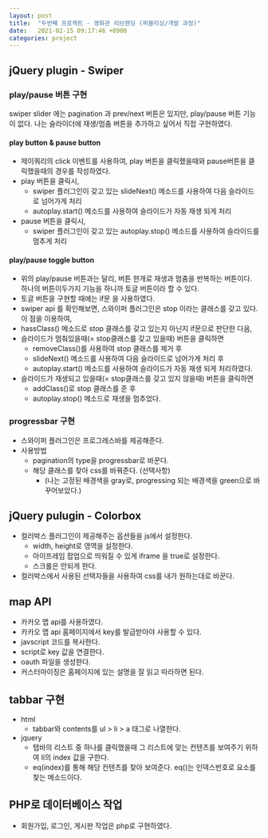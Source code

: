 ```yaml
---
layout: post
title:  "두번째 프로젝트 - 영화관 리브랜딩 (퍼블리싱/개발 과정)"
date:   2021-02-15 09:17:46 +0900
categories: project
--- 
```


## jQuery plugin - Swiper

### play/pause 버튼 구현

swiper slider 에는 pagination 과 prev/next 버튼은 있지만, play/pause 버튼 기능이 없다. 나는 슬라이더에 재생/멈춤 버튼을 추가하고 싶어서 직접 구현하였다.

#### play button & pause button
<script src="https://gist.github.com/jkim68888/8d2c5ef700420e4a3a2edc53b740aad7.js"></script>

- 제이쿼리의 click 이벤트를 사용하여, play 버튼을 클릭했을때와 pause버튼을 클릭했을때의 경우를 작성하였다. 
- play 버튼을 클릭시,
    - swiper 플러그인이 갖고 있는 slideNext() 메소드를 사용하여 다음 슬라이드로 넘어가게 처리
    - autoplay.start() 메소드를 사용하여 슬라이드가 자동 재생 되게 처리
- pause 버튼을 클릭시,
    - swiper 플러그인이 갖고 있는 autoplay.stop() 메소드를 사용하여 슬라이드를 멈추게 처리

#### play/pause toggle button
<script src="https://gist.github.com/jkim68888/c5dc6515b59481e77baac9c601eb318d.js"></script>

- 위의 play/pause 버튼과는 달리, 버튼 한개로 재생과 멈춤을 반복하는 버튼이다. 하나의 버튼이두가지 기능을 하니까 토글 버튼이라 할 수 있다. 
- 토글 버튼을 구현할 때에는 if문 을 사용하였다. 
- swiper api 를 확인해보면, 스와이퍼 플러그인은 stop 이라는 클래스를 갖고 있다. 이 점을 이용하여,
- hassClass() 메소드로 stop 클래스를 갖고 있는지 아닌지 if문으로 판단한 다음, 
- 슬라이드가 멈춰있을때(= stop클래스를 갖고 있을때) 버튼을 클릭하면
    - removeClass()를 사용하여 stop 클래스를 제거 후
    - slideNext() 메소드를 사용하여 다음 슬라이드로 넘어가게 처리 후
    - autoplay.start() 메소드를 사용하여 슬라이드가 자동 재생 되게 처리하였다.
- 슬라이드가 재생되고 있을때(= stop클래스를 갖고 있지 않을때) 버튼을 클릭하면 
    - addClass()로 stop 클래스를 준 후
    - autoplay.stop() 메소드로 재생을 멈추었다.

### progressbar 구현

<script src="https://gist.github.com/jkim68888/7f8ed7b1e24fb97e4cc6a7e2715d51dd.js"></script>

- 스와이퍼 플러그인은 프로그레스바를 제공해준다.
- 사용방법
    - pagination의 type을 progressbar로 바꾼다. 
    - 해당 클래스를 찾아 css를 바꿔준다. (선택사항) 
        - (나는 고정된 배경색을 gray로, progressing 되는 배경색을 green으로 바꾸어보았다.) 


## jQuery pulugin - Colorbox

<script src="https://gist.github.com/jkim68888/ca8037ea92d75dfdc53ca79cf4a18ae1.js"></script>

- 컬러박스 플러그인이 제공해주는 옵션들을 js에서 설정한다.
    - width, height로 영역을 설정한다.
    - 아이프레임 팝업으로 띄워질 수 있게 iframe 을 true로 설정한다.
    - 스크롤은 안되게 한다.
- 컬러박스에서 사용된 선택자들을 사용하여 css를 내가 원하는대로 바꾼다.


## map API

<script src="https://gist.github.com/jkim68888/1769bc0f23b4cf06ebc34c331aa5b479.js"></script>

- 카카오 맵 api를 사용하였다.
- 카카오 맵 api 홈페이지에서 key를 발급받아야 사용할 수 있다.
- javscript 코드를 복사한다.
- script로 key 값을 연결한다.
- oauth 파일을 생성한다.
- 커스터마이징은 홈페이지에 있는 설명을 잘 읽고 따라하면 된다.

## tabbar 구현

<script src="https://gist.github.com/jkim68888/5808b3a8e5ec813677210b334451f9f8.js"></script>

- html 
    - tabbar와 contents를 ul > li > a 태그로 나열한다.
- jquery 
    - 탭바의 리스트 중 하나를 클릭했을때 그 리스트에 맞는 컨텐츠를 보여주기 위하여 li의 index 값을 구한다.
    - eq(index)를 통해 해당 컨텐츠를 찾아 보여준다. eq()는 인덱스번호로 요소를 찾는 메소드이다.


## PHP로 데이터베이스 작업

- 회원가입, 로그인, 게시판 작업은 php로 구현하였다.





















